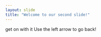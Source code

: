 ```yaml
---
layout: slide
title: "Welcome to our second slide!"
---
```

get on with it
Use the left arrow to go back!
